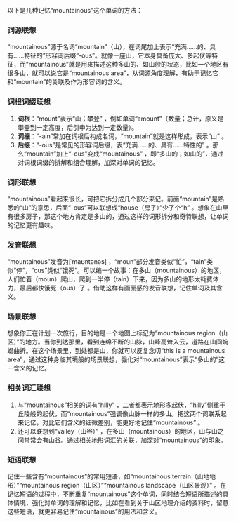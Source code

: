 以下是几种记忆“mountainous”这个单词的方法：

### 词源联想
“mountainous”源于名词“mountain”（山），在词尾加上表示“充满……的、具有……特征的”形容词后缀“-ous”。就像一座山，它本身具备庞大、多起伏等特征，而“mountainous”就是用来描述这种多山的、如山般的状态，比如一个地区有很多山，就可以说它是“mountainous area”，从词源角度理解，有助于记忆它和“mountain”的关联及作为形容词的含义。

### 词根词缀联想
1. **词根**：“mount”表示“山；攀登” ，例如单词“amount”（数量；总计，原义是攀登到一定高度，后引申为达到一定数量）。
2. **词缀**：“-ain”常加在词根后构成名词，“mountain”就是这样形成，表示“山” 。
3. **后缀**：“-ous”是常见的形容词后缀，表“充满……的、具有……特性的” 。那么“mountain”加上“-ous”变成“mountainous” ，即“多山的；如山的”，通过对词根词缀的拆解和组合理解，加深对单词的记忆。

### 词形联想
“mountainous”看起来很长，可把它拆分成几个部分来记。前面“mountain”是熟悉的“山”的意思，后面“-ous”可以联想成“house（房子）”少了个“h” 。想象在山里有很多房子，那这个地方肯定是多山的，通过这样的词形拆分和奇特联想，让单词的记忆更有趣味。

### 发音联想
“mountainous”发音为[ˈmaʊntənəs] ，“moun”部分发音类似“忙”，“tain”类似“停”，“ous”类似“饿死”。可以编一个故事：在多山（mountainous）的地区，人们忙着（moun）爬山，爬到一半停（tain）下来，因为多山的地形太耗费体力，最后都快饿死（ous）了 。借助这样有画面感的发音联想，记住单词及其含义。

### 场景联想
想象你正在计划一次旅行，目的地是一个地图上标记为“mountainous region（山区）”的地方。当你到达那里，看到连绵不断的山脉，山峰高耸入云，道路在山间蜿蜒曲折。在这个场景里，到处都是山，你就可以反复念叨“this is a mountainous area”，通过这种身临其境般的场景联想，强化对“mountainous”表示“多山的”这一含义的记忆。

### 相关词汇联想
1. 与“mountainous”相关的词有“hilly” ，二者都表示地形多起伏，“hilly”侧重于丘陵般的起伏，而“mountainous”强调像山脉一样的多山。把这两个词联系起来记忆，对比它们含义的细微差别，能更好地记住“mountainous” 。
2. 还可以联想到“valley（山谷）” ，在多山（mountainous）的地区，山与山之间常常会有山谷。通过相关地形词汇的关联，加深对“mountainous”的印象。

### 短语联想
记住一些含有“mountainous”的常用短语，如“mountainous terrain（山地地形）”“mountainous region（山区）”“mountainous landscape（山区景观）” 。在记忆短语的过程中，不断重复“mountainous”这个单词，同时结合短语所描述的具体情境，强化对单词的理解和记忆，比如在看到关于山区地理介绍的资料时，留意这些短语，就更容易记住“mountainous”的用法和含义。 